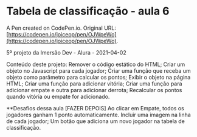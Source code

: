 # Tabela de classificação - aula 6

A Pen created on CodePen.io. Original URL: [https://codepen.io/joiceop/pen/OJWpeWo](https://codepen.io/joiceop/pen/OJWpeWo).

5º projeto da Imersão Dev - Alura - 2021-04-02

Conteúdo deste projeto:
Remover o código estático do HTML;
Criar um objeto no Javascript para cada jogador;
Criar uma função que receba um objeto como parâmetro para calcular os pontos;
Exibir o objeto na página HTML;
Criar uma função para adicionar vitória;
Criar uma função para adicionar empate e outra para adicionar derrota;
Recalcular os pontos quando vitória ou empate for adicionado.


**Desafios dessa aula [FAZER DEPOIS]
Ao clicar em Empate, todos os jogadores ganham 1 ponto automaticamente.
Incluir uma imagem na linha de cada jogador;
Um botão que adiciona um novo jogador na tabela de classificação.
